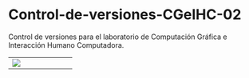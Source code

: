 # Control-de-versiones-CGeIHC-02
Control de versiones para el laboratorio de Computación Gráfica e Interacción Humano Computadora.

  <table width="100%">
  <tr>
    <td align="left" width="25%">
      <img src=

